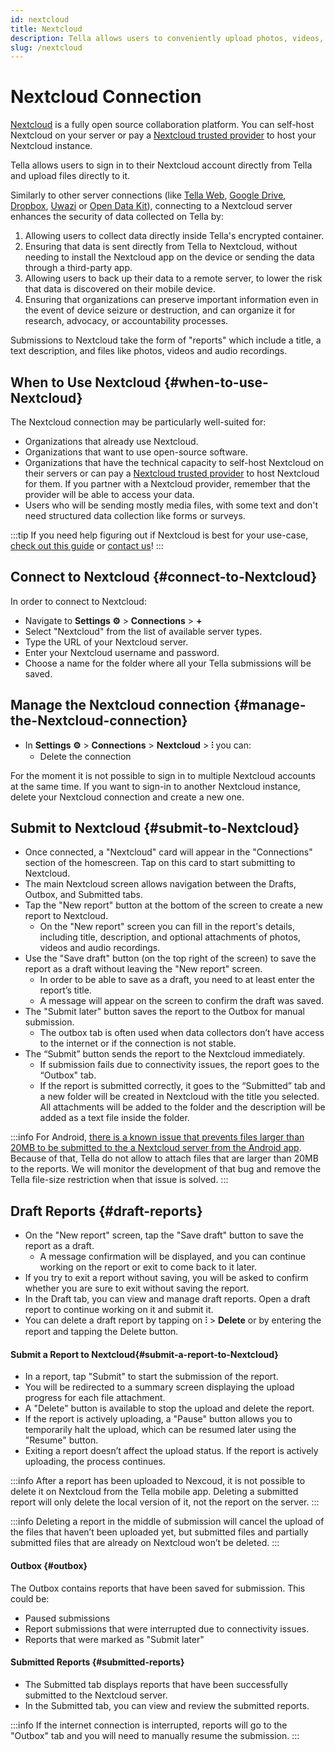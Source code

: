 ```yaml
---
id: nextcloud
title: Nextcloud 
description: Tella allows users to conveniently upload photos, videos, pdfs and audio recordings to Nextcloud.
slug: /nextcloud
---
```


# Nextcloud Connection

[Nextcloud](https://nextcloud.com/) is a fully open source collaboration platform. You can self-host Nextcloud on your server or pay a [Nextcloud trusted provider](https://nextcloud.com/providers/) to host your Nextcloud instance. 

Tella allows users to sign in to their Nextcloud account directly from Tella and upload files directly to it.

Similarly to other server connections (like [Tella Web](/tella-web), [Google Drive](/g-drive), [Dropbox](/dropbox), [Uwazi](/uwazi) or [Open Data Kit](/odk)), connecting to a Nextcloud server enhances the security of data collected on Tella by:

1. Allowing users to collect data directly inside Tella's encrypted container.
2. Ensuring that data is sent directly from Tella to Nextcloud, without needing to install the Nextcloud app on the device or sending the data through a third-party app.
3. Allowing users to back up their data to a remote server, to lower the risk that data is discovered on their mobile device.
4. Ensuring that organizations can preserve important information even in the event of device seizure or destruction, and can organize it for research, advocacy, or accountability processes.

Submissions to Nextcloud take the form of "reports" which include a title, a text description, and files like photos, videos and audio recordings.



## When to Use Nextcloud {#when-to-use-Nextcloud}

The Nextcloud connection may be particularly well-suited for:
- Organizations that already use Nextcloud.
- Organizations that want to use open-source software.
- Organizations that have the technical capacity to self-host Nextcloud on their servers or can pay a [Nextcloud trusted provider](https://nextcloud.com/providers/) to host Nextcloud for them. If you partner with a Nextcloud provider, remember that the provider will be able to access your data. 
- Users who will be sending mostly media files, with some text and don't need structured data collection like forms or surveys.


:::tip
If you need help figuring out if Nextcloud is best for your use-case, [check out this guide](/for-organizations#selecting-the-right-type-of-server) or [contact us](/contact-us)!
:::

## Connect to Nextcloud {#connect-to-Nextcloud}

In order to connect to Nextcloud:

* Navigate to **Settings ⚙️** > **Connections** > **+**
* Select "Nextcloud" from the list of available server types.
* Type the URL of your Nextcloud server.
* Enter your Nextcloud username and password.
* Choose a name for the folder where all your Tella submissions will be saved.


## Manage the Nextcloud connection {#manage-the-Nextcloud-connection}

* In **Settings ⚙️** > **Connections** >  **Nextcloud** > **⫶** you can:
  - Delete the connection

For the moment it is not possible to sign in to multiple Nextcloud accounts at the same time. If you want to sign-in to another Nextcloud instance, delete your Nextcloud connection and create a new one.


## Submit to Nextcloud {#submit-to-Nextcloud}

* Once connected, a "Nextcloud" card will appear in the "Connections" section of the homescreen. Tap on this card to start submitting to Nextcloud.
* The main Nextcloud screen allows navigation between the Drafts, Outbox, and Submitted tabs.
* Tap the "New report" button at the bottom of the screen to create a new report to Nextcloud.
    * On the "New report" screen you can fill in the report's details, including title, description, and optional attachments of photos, videos and audio recordings.
* Use the "Save draft" button (on the top right of the screen) to save the report as a draft without leaving the "New report" screen. 
    * In order to be able to save as a draft, you need to at least enter the report’s title.
    * A message will appear on the screen to confirm the draft was saved.
* The "Submit later" button saves the report to the Outbox for manual submission.
    * The outbox tab is often used when data collectors don’t have access to the internet or if the connection is not stable.
* The “Submit” button sends the report to the Nextcloud immediately.
    * If submission fails due to connectivity issues, the report goes to the “Outbox" tab.
    * If the report is submitted correctly, it goes to the “Submitted” tab and a new folder will be created in Nextcloud with the title you selected. All attachments will be added to the folder and the description will be added as a text file inside the folder.

:::info
For Android, [there is a known issue that prevents files larger than 20MB to be submitted to the a Nextcloud server from the Android app](https://help.nextcloud.com/t/cant-upload-files-langer-than-20-mb-using-nextcloud-android-app/196434). Because of that, Tella do not allow to attach files that are larger than 20MB to the reports. We will monitor the development of that bug and remove the Tella file-size restriction when that issue is solved.
:::

##  Draft Reports {#draft-reports}


* On the "New report" screen, tap the "Save draft" button to save the report as a draft.
    * A message confirmation will be displayed, and you can continue working on the report or exit to come back to it later.
* If you try to exit a report without saving, you will be asked to confirm whether you are sure to exit without saving the report.
* In the Draft tab, you can view and manage draft reports. Open a draft report to continue working on it and submit it.
* You can delete a draft report by tapping on **⫶** > **Delete** or by entering the report and tapping the Delete button.


#### Submit a Report to Nextcloud{#submit-a-report-to-Nextcloud}

* In a report, tap "Submit" to start the submission of the report.
* You will be redirected to a summary screen displaying the upload progress for each file attachment.
* A "Delete" button is available to stop the upload and delete the report.
* If the report is actively uploading, a "Pause" button allows you to temporarily halt the upload, which can be resumed later using the "Resume" button.
* Exiting a report doesn’t affect the upload status. If the report is actively uploading, the process continues. 

:::info
After a report has been uploaded to Nexcoud, it is not possible to delete it on Nextcloud from the Tella mobile app. Deleting a submitted report will only delete the local version of it, not the report on the server. 
:::

:::info
Deleting a report in the middle of submission will cancel the upload of the files that haven’t been uploaded yet, but submitted files and partially submitted files that are already on Nextcloud won’t be deleted.
:::


#### Outbox {#outbox}

The Outbox contains reports that have been saved for submission. This could be:

* Paused submissions
* Report submissions that were interrupted due to connectivity issues.
* Reports that were marked as "Submit later"


#### Submitted Reports {#submitted-reports}

- The Submitted tab displays reports that have been successfully submitted to the Nextcloud server.
- In the Submitted tab, you can view and review the submitted reports.

:::info
If the internet connection is interrupted, reports will go to the "Outbox" tab and you will need to manually resume the submission.
:::




